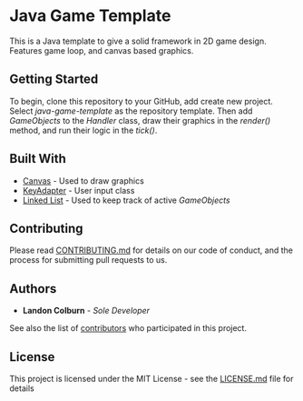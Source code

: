# Java Game Template

This is a Java template to give a solid framework in 2D game design. Features game loop, and canvas based graphics.

## Getting Started

To begin, clone this repository to your GitHub, add create new project. Select *java-game-template* as the repository template. Then add *GameObjects* to the *Handler* class, draw their graphics in the *render()* method, and run their logic in the *tick()*.

## Built With

* [Canvas](https://docs.oracle.com/javase/7/docs/api/java/awt/Canvas.html) - Used to draw graphics
* [KeyAdapter](https://docs.oracle.com/javase/7/docs/api/java/awt/event/KeyAdapter.html) - User input class
* [Linked List](https://docs.oracle.com/javase/7/docs/api/java/util/LinkedList.html) - Used to keep track of active *GameObjects*

## Contributing

Please read [CONTRIBUTING.md](https://gist.github.com/PurpleBooth/b24679402957c63ec426) for details on our code of conduct, and the process for submitting pull requests to us.

## Authors

* **Landon Colburn** - *Sole Developer*

See also the list of [contributors](https://github.com/landoncolburn/java-game-template/contributors) who participated in this project.

## License

This project is licensed under the MIT License - see the [LICENSE.md](LICENSE.md) file for details
